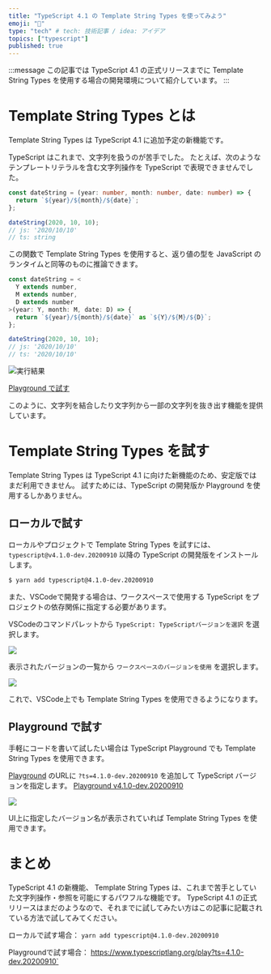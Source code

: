 ```yaml
---
title: "TypeScript 4.1 の Template String Types を使ってみよう"
emoji: "🍬"
type: "tech" # tech: 技術記事 / idea: アイデア
topics: ["typescript"]
published: true
---
```


:::message
この記事では TypeScript 4.1 の正式リリースまでに Template String Types を使用する場合の開発環境について紹介しています。
:::

# Template String Types とは

Template String Types は TypeScript 4.1 に追加予定の新機能です。

TypeScript はこれまで、文字列を扱うのが苦手でした。
たとえば、次のようなテンプレートリテラルを含む文字列操作を TypeScript で表現できませんでした。

```ts
const dateString = (year: number, month: number, date: number) => {
  return `${year}/${month}/${date}`;
};

dateString(2020, 10, 10);
// js: '2020/10/10'
// ts: string
```

この関数で Template String Types を使用すると、返り値の型を JavaScript のランタイムと同等のものに推論できます。

```ts
const dateString = <
  Y extends number,
  M extends number,
  D extends number
>(year: Y, month: M, date: D) => {
  return `${year}/${month}/${date}` as `${Y}/${M}/${D}`;
};

dateString(2020, 10, 10);
// js: '2020/10/10'
// ts: '2020/10/10'
```

![実行結果](https://storage.googleapis.com/zenn-user-upload/w2p4i4hra6pe39j7ksx9aj6n8or9)

[Playground で試す](https://www.typescriptlang.org/play?ts=4.1.0-dev.20200910#code/MYewdgzgLgBAJgQygUwMpQE4EswHMYC8MAPALABQMMAmjMgB4phwQxgCuAtgEbIYA0FKgFk6jZM1YcefQZRgARMUxZsuvDBQB8ACgCeyBBgBcNfjE7goAC1PDziFKYUBKQlpgBvITAzIo7BhgMAAGACSeBkYAvgD0EZZgNnERjsjRITAIrOGe1CmewgUKGQDcFNHl5BRp6Nh4OgBMAAwt5gCMzR3NLqVAA)

このように、文字列を結合したり文字列から一部の文字列を抜き出す機能を提供しています。

# Template String Types を試す

Template String Types は TypeScript 4.1 に向けた新機能のため、安定版ではまだ利用できません。
試すためには、TypeScript の開発版か Playground を使用するしかありません。

## ローカルで試す

ローカルやプロジェクトで Template String Types を試すには、 `typescript@v4.1.0-dev.20200910` 以降の TypeScript の開発版をインストールします。

```sh
$ yarn add typescript@4.1.0-dev.20200910
```

また、VSCodeで開発する場合は、ワークスペースで使用する TypeScript をプロジェクトの依存関係に指定する必要があります。

VSCodeのコマンドパレットから `TypeScript: TypeScriptバージョンを選択` を選択します。

![](https://storage.googleapis.com/zenn-user-upload/e8eyvz92jmuwk1h1dtz09ckf49tk)

表示されたバージョンの一覧から `ワークスペースのバージョンを使用` を選択します。

![](https://storage.googleapis.com/zenn-user-upload/i04t5cipii9nfw2fnvwtiro4txvt)

これで、VSCode上でも Template String Types を使用できるようになります。

## Playground で試す

手軽にコードを書いて試したい場合は TypeScript Playground でも Template String Types を使用できます。

[Playground](https://www.typescriptlang.org/play) のURLに `?ts=4.1.0-dev.20200910` を追加して TypeScript バージョンを指定します。
[Playground v4.1.0-dev.20200910](https://www.typescriptlang.org/play?ts=4.1.0-dev.20200910)

![](https://storage.googleapis.com/zenn-user-upload/zmnf6akejfiwc7nnc10ajjzw3c9c)

UI上に指定したバージョン名が表示されていれば Template String Types を使用できます。

# まとめ

TypeScript 4.1 の新機能、 Template String Types は、これまで苦手としていた文字列操作・参照を可能にするパワフルな機能です。
TypeScript 4.1 の正式リリースはまだのようなので、それまでに試してみたい方はこの記事に記載されている方法で試してみてください。

ローカルで試す場合：
`yarn add typescript@4.1.0-dev.20200910`

Playgroundで試す場合：
https://www.typescriptlang.org/play?ts=4.1.0-dev.20200910`
